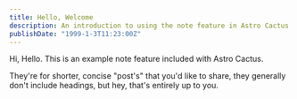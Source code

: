 ```yaml
---
title: Hello, Welcome
description: An introduction to using the note feature in Astro Cactus
publishDate: "1999-1-3T11:23:00Z"
---
```


Hi, Hello. This is an example note feature included with Astro Cactus.

They're for shorter, concise "post's" that you'd like to share, they generally don't include headings, but hey, that's entirely up to you.
